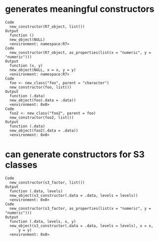 # generates meaningful constructors

    Code
      new_constructor(R7_object, list())
    Output
      function () 
      new_object(NULL)
      <environment: namespace:R7>
    Code
      new_constructor(R7_object, as_properties(list(x = "numeric", y = "numeric")))
    Output
      function (x, y) 
      new_object(NULL, x = x, y = y)
      <environment: namespace:R7>
    Code
      foo <- new_class("foo", parent = "character")
      new_constructor(foo, list())
    Output
      function (.data) 
      new_object(foo(.data = .data))
      <environment: 0x0>
    Code
      foo2 <- new_class("foo2", parent = foo)
      new_constructor(foo2, list())
    Output
      function (.data) 
      new_object(foo2(.data = .data))
      <environment: 0x0>

# can generate constructors for S3 classes

    Code
      new_constructor(s3_factor, list())
    Output
      function (.data, levels) 
      new_object(s3_constructor(.data = .data, levels = levels))
      <environment: 0x0>
    Code
      new_constructor(s3_factor, as_properties(list(x = "numeric", y = "numeric")))
    Output
      function (.data, levels, x, y) 
      new_object(s3_constructor(.data = .data, levels = levels), x = x, 
          y = y)
      <environment: 0x0>

